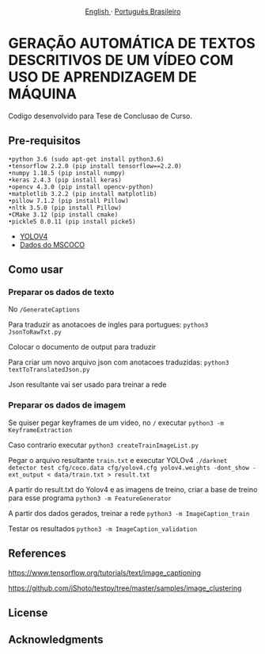 
<p align="center">
    <a href="/docs/readme_en.md">English </a>
    ·
    <a href="/README.md">Português Brasileiro</a>

</p>

# GERAÇÃO AUTOMÁTICA DE TEXTOS DESCRITIVOS DE UM VÍDEO COM USO DE APRENDIZAGEM DE MÁQUINA

Codigo desenvolvido para Tese de Conclusao de Curso.

## Pre-requisitos

```
•python 3.6 (sudo apt-get install python3.6)
•tensorflow 2.2.0 (pip install tensorflow==2.2.0)
•numpy 1.18.5 (pip install numpy)
•keras 2.4.3 (pip install keras)
•opencv 4.3.0 (pip install opencv-python)
•matplotlib 3.2.2 (pip install matplotlib)
•pillow 7.1.2 (pip install Pillow)
•nltk 3.5.0 (pip install Pillow)
•CMake 3.12 (pip install cmake)
•pickle5 0.0.11 (pip install picke5)

```
- [YOLOV4](https://github.com/AlexeyAB/darknet)
- [Dados do MSCOCO](https://cocodataset.org/#download)

## Como usar
### Preparar os dados de texto
No `/GenerateCaptions`

Para traduzir as anotacoes de ingles para portugues:
`python3 JsonToRawTxt.py`

Colocar o documento de output para traduzir

Para criar um novo arquivo json com anotacoes traduzidas:
`python3 textToTranslatedJson.py`

Json resultante vai ser usado para treinar a rede

### Preparar os dados de imagem
Se quiser pegar keyframes de um video, no `/` executar
`python3 -m KeyframeExtraction`

 Caso contrario executar
`python3 createTrainImageList.py`

Pegar o arquivo resultante `train.txt` e executar YOLOv4
`./darknet detector test cfg/coco.data cfg/yolov4.cfg yolov4.weights -dont_show -ext_output < data/train.txt > result.txt`

 A partir do result.txt do Yolov4 e as imagens de treino, criar a base de treino para esse programa
`python3 -m FeatureGenerator`

A partir dos dados gerados, treinar a rede 
`python3 -m ImageCaption_train`

Testar os resultados 
`python3 -m ImageCaption_validation`

## References
<!-- https://www.pugetsystems.com/labs/hpc/ 
How-To-Install-CUDA-10-together-with-9-2-on-Ubuntu-18-04-with-support-for-NVIDIA-20XX-Turing-GPUs-1236/
howtogeek.com/442101/how-to-move-your-linux-home-directory-to-another-hard-drive/-->


https://www.tensorflow.org/tutorials/text/image_captioning

https://github.com/iShoto/testpy/tree/master/samples/image_clustering


## License



## Acknowledgments
